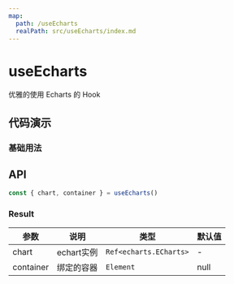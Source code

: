 ```yaml
---
map:
  path: /useEcharts
  realPath: src/useEcharts/index.md
---
```


# useEcharts

优雅的使用 Echarts 的 Hook

## 代码演示

### 基础用法

<demo src="./demo/demo.vue"
  language="vue"
  title="基本用法"
  desc="">
</demo>

## API

```typescript
const { chart, container } = useEcharts()
```

### Result

| 参数    | 说明           | 类型      | 默认值 |
| ------- | -------------- | --------- | ------ |
| chart   | echart实例   | `Ref<echarts.ECharts>`     | -      |
| container | 绑定的容器 | `Element` | null     |



